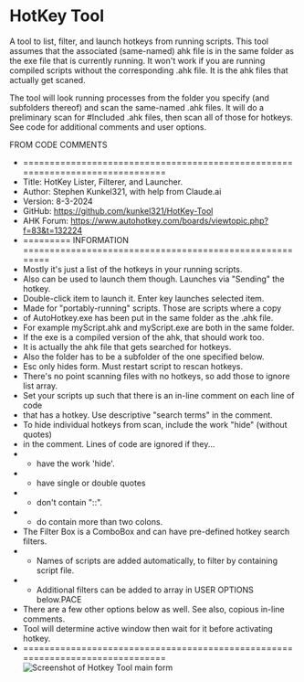 # HotKey Tool
 A tool to list, filter, and launch hotkeys from running scripts. 
 This tool assumes that the associated (same-named) ahk file is in the same folder as the exe file that is currently running. It won't work if you are running compiled scripts without the corresponding .ahk file. It is the ahk files that actually get scaned.

The tool will look running processes from the folder you specify (and subfolders thereof) and scan the same-named .ahk files. It will do a preliminary scan for #Included .ahk files, then scan all of those for hotkeys. See code for additional comments and user options.

FROM CODE COMMENTS
* ==============================================================================
* Title:	    HotKey Lister, Filterer, and Launcher.
* Author:	    Stephen Kunkel321, with help from Claude.ai
* Version:	    8-3-2024
* GitHub:       https://github.com/kunkel321/HotKey-Tool
* AHK Forum:    https://www.autohotkey.com/boards/viewtopic.php?f=83&t=132224
* ========= INFORMATION ========================================================
* Mostly it's just a list of the hotkeys in your running scripts.
* Also can be used to launch them though.  Launches via "Sending" the hotkey.
* Double-click item to launch it.  Enter key launches selected item.
* Made for "portably-running" scripts.  Those are scripts where a copy
* of AutoHotkey.exe has been put in the same folder as the .ahk file.  
* For example myScript.ahk and myScript.exe are both in the same folder. 
* If the exe is a compiled version of the ahk, that should work too. 
* It is actually the ahk file that gets searched for hotkeys.
* Also the folder has to be a subfolder of the one specified below.
* Esc only hides form.  Must restart script to rescan hotkeys.
* There's no point scanning files with no hotkeys, so add those to ignore list array.
* Set your scripts up such that there is an in-line comment on each line of code
* that has a hotkey.  Use descriptive "search terms" in the comment.
* To hide individual hotkeys from scan, include the work "hide" (without quotes)
* in the comment.  Lines of code are ignored if they...
* - have the work 'hide'.
* - have single or double quotes
* - don't contain "::".
* - do contain more than two colons.
* The Filter Box is a ComboBox and can have pre-defined hotkey search filters. 
* - Names of scripts are added automatically, to filter by containing script file.
* - Additional filters can be added to array in USER OPTIONS below.PACE
* There are a few other options below as well.  See also, copious in-line comments.
* Tool will determine active window then wait for it before activating hotkey.
* ==============================================================================
![Screenshot of Hotkey Tool main form](https://i.imgur.com/GgTuK1l.png)
